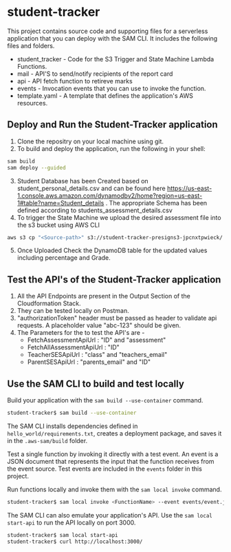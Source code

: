 # student-tracker

This project contains source code and supporting files for a serverless application that you can deploy with the SAM CLI. It includes the following files and folders.

- student_tracker - Code for the S3 Trigger and State Machine Lambda Functions.
- mail - API'S to send/notify recipients of the report card
- api - API fetch function to retireve marks 
- events - Invocation events that you can use to invoke the function.
- template.yaml - A template that defines the application's AWS resources.
  
## Deploy and Run the Student-Tracker application

1. Clone the repositry on your local machine using git.
2. To build and deploy the application, run the following in your shell:

```bash
sam build 
sam deploy --guided
```
3. Student Database has been Created based on student_personal_details.csv and can be found here https://us-east-1.console.aws.amazon.com/dynamodbv2/home?region=us-east-1#table?name=Student_details . The appropriate Schema has been defined according to students_assessment_details.csv
4. To trigger the State Machine we upload the desired assessment file into the s3 bucket using AWS CLI
   
```bash
aws s3 cp "<Source-path>" s3://student-tracker-presigns3-jpcnxtpwieck/ 
```
5. Once Uploaded Check the DynamoDB table for the updated values including percentage and Grade.
   
## Test the API's of the Student-Tracker application
1. All the API Endpoints are present in the Output Section of the Cloudformation Stack.
2. They can be tested locally on Postman.
3. "authorizationToken" header must be passed as header to validate api requests. A placeholder value "abc-123" should be given.
4. The Parameters for the to test the API's are -
   - FetchAssessmentApiUrl : "ID" and "assessment"
   - FetchAllAssessmentApiUrl : "ID"
   - TeacherSESApiUrl : "class" and "teachers_email"
   - ParentSESApiUrl : "parents_email" and "ID"




## Use the SAM CLI to build and test locally

Build your application with the `sam build --use-container` command.

```bash
student-tracker$ sam build --use-container
```

The SAM CLI installs dependencies defined in `hello_world/requirements.txt`, creates a deployment package, and saves it in the `.aws-sam/build` folder.

Test a single function by invoking it directly with a test event. An event is a JSON document that represents the input that the function receives from the event source. Test events are included in the `events` folder in this project.

Run functions locally and invoke them with the `sam local invoke` command.

```bash
student-tracker$ sam local invoke <FunctionName> --event events/event.json
```

The SAM CLI can also emulate your application's API. Use the `sam local start-api` to run the API locally on port 3000.

```bash
student-tracker$ sam local start-api
student-tracker$ curl http://localhost:3000/
```
